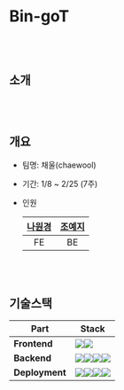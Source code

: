 # Bin-goT

<br/>
<br/>

## 소개

<br/>
<br/>

## 개요

- 팀명: 채울(chaewool)
- 기간: 1/8 ~ 2/25 (7주)
- 인원

  | [나원경](https://github.com/hitriee) | [조예지](https://github.com/celpegor216) |
  | :----------------------------------: | :--------------------------------------: |
  |                  FE                  |                    BE                    |

<br/>
<br/>

## 기술스택

| **Part**       | **Stack**                                                                                                                                                                                                                                                                                                                                                                                                                          |
| -------------- | ---------------------------------------------------------------------------------------------------------------------------------------------------------------------------------------------------------------------------------------------------------------------------------------------------------------------------------------------------------------------------------------------------------------------------------- |
| **Frontend**   | <img src="https://img.shields.io/badge/Dart-0175C2?style=for-the-badge&logo=dart&logoColor=white"/><img src="https://img.shields.io/badge/Flutter-02569B?style=for-the-badge&logo=flutter&logoColor=white"/>                                                                                                                                                                                                                       |
| **Backend**    | <img src="https://img.shields.io/badge/Python-FFD43B?style=for-the-badge&logo=python&logoColor=blue"><img src="https://img.shields.io/badge/Django-092E20?style=for-the-badge&logo=django&logoColor=green"/><img src="https://img.shields.io/badge/MySQL-005C84?style=for-the-badge&logo=mysql&logoColor=white"/><img src="https://img.shields.io/badge/redis-%23DD0031.svg?&style=for-the-badge&logo=redis&logoColor=white"/>     |
| **Deployment** | <img src="https://img.shields.io/badge/amazon_ec2-FF9900?style=for-the-badge&logo=amazonec2&logoColor=white"><img src="https://img.shields.io/badge/Jenkins-D24939?style=for-the-badge&logo=Jenkins&logoColor=white"/><img src="https://img.shields.io/badge/Docker-2CA5E0?style=for-the-badge&logo=docker&logoColor=white"/><img src="https://img.shields.io/badge/Nginx-009639?style=for-the-badge&logo=nginx&logoColor=white"/> |
